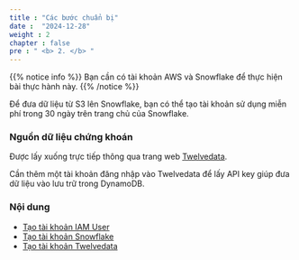 ```yaml
---
title : "Các bước chuẩn bị"
date :  "2024-12-28"
weight : 2 
chapter : false
pre : " <b> 2. </b> "
---
```


{{% notice info %}}
Bạn cần có tài khoản AWS và Snowflake để thực hiện bài thực hành này.
{{% /notice %}}

Để đưa dữ liệu từ S3 lên Snowflake, bạn có thể tạo tài khoản sử dụng miễn phí trong 30 ngày trên trang chủ của Snowflake.

### Nguồn dữ liệu chứng khoán

Được lấy xuống trực tiếp thông qua trang web [Twelvedata](https://twelvedata.com/). 

Cần thêm một tài khoản đăng nhập vào Twelvedata để lấy API key giúp đưa dữ liệu vào lưu trữ trong DynamoDB. 


### Nội dung
  - [Tạo tài khoản IAM User](2.1-createec2/)
  - [Tạo tài khoản Snowflake](2.2-createiamrole/)
  - [Tạo tài khoản Twelvedata](2.3-createtweldata/)

  
